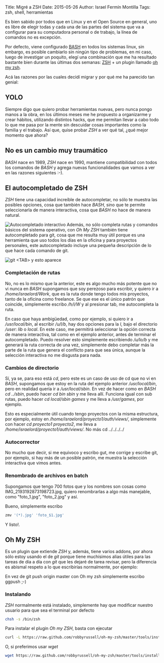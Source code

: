 Title: Migré a ZSH
Date: 2015-05-26
Author: Israel Fermín Montilla
Tags: zsh, shell, herramientas

Es bien sabido por todos que en Linux y en el Open Source en general,
uno es libre de elegir todas y cada una de las partes del sistema que va
a configurar para su computadora personal o de trabajo, la línea de
comandos no es excepción.

Por defecto, viene configurado
[BASH](http://es.wikipedia.org/wiki/Bash) en todos
los sistemas linux, sin embargo, es posible cambiarlo sin ningún tipo de
problemas, en mi caso, luego de investigar un poquito, elegí una
combinación que me ha resultado bastante bien durante las últimas dos
semanas: [ZSH](http://es.wikipedia.org/wiki/Zsh) +
un plugin llamado [oh my
zsh](https://github.com/robbyrussell/oh-my-zsh).

Acá las razones por las cuales decidí migrar y por qué me ha parecido
tan genial:

## YOLO

Siempre digo que quiero probar herramientas nuevas, pero nunca pongo
manos a la obra, en los últimos meses me he propuesto a organizarme y
crear hábitos, utilizando distintos hacks, que me permitan llevar a cabo
todo lo que me pasa por la mente sin descuidar cosas importantes como la
familia y el trabajo. Así que, quise probar *ZSH* a ver qué tal, ¿qué
mejor momento que ahora?

## No es un cambio muy traumático

*BASH* nace en 1989, *ZSH* nace en 1990, mantiene compatibilidad con
todos los comandos de *BASH* y agrega nuevas funcionalidades que vamos a
ver en las razones siguientes :-).

## El autocompletado de ZSH

*ZSH* tiene una capacidad increíble de autocompletar, no sólo te muestra
las posibles opciones, cosa que también hace *BASH*, sino que te permite
seleccionarla de manera interactiva, cosa que *BASH* no hace de manera
natural.

![Autocompletado
interactivo](https://dl.dropboxusercontent.com/u/3437671/blog/zsh/foto1.png)
Además, no sólo completa rutas y comandos básicos del sistema operativo,
con *Oh My ZSH* también tiene autocompletado para git, cosa que me
resulta muy útil porque es una herramienta que uso todos los días en la
oficina y para proyectos personales, este autocompletado incluye una
pequeña descripción de lo que hace cada comando de git.

![git &lt;TAB&gt; y esto
aparece](https://dl.dropboxusercontent.com/u/3437671/blog/zsh/foto2.png)

### Completación de rutas

No, no es lo mismo que la anterior, este es algo mucho más potente que
no vi nunca en *BASH* supongamos que soy perezoso para escribir, y
quiero ir a */home/israelord/Work*, que es la ruta donde tengo todos mis
proyectos, tanto de la oficina como freelance. Se que ese es el único
patrón que coincide, simplemente escribo */h/i/W* y al presionar tab, me
autocompleta la ruta.

En caso que haya ambigüedad, como por ejemplo, si quiero ir a
*/usr/local/bin*, al escribir */u/l/b*, hay dos opciones para la *l*,
bajo el directorio */user*: *lib* o *local*. En este caso, me permitirá
seleccionar la opción correcta de manera interactiva, tal como en el
ejemplo anterior, antes de terminar el autocompletado. Puedo resolver
esto simplemente escribiendo */u/lo/b* y me generará la ruta correcta de
una vez, simplemente debo completar más la parte de la ruta que genera
el conflicto para que sea única, aunque la selección interactiva no me
disgusta para nada.

### Cambios de directorio

Sí, ya se, para eso está *cd*, pero este es un caso de uso de cd que no
vi en *BASH*, supongamos que estoy en la ruta del ejemplo anterior
*/usr/local/bin*, pero en realidad quería ir a */usr/local/sbin*. En vez
de hacer como en *BASH* *cd ../sbin*, puedo hacer *cd bin sbin* y me
lleva allí. Funciona igual con sub rutas, puedo hacer *cd local/sbin
games* y me lleva a */usr/games*, por ejemplo.

Esto es especialmente útil cuando tengo proyectos con la misma
estructura, por ejemplo, estoy en
*/home/israelord/proyecto1/auth/views/*, simplemente con hacer *cd
proyecto1 proyecto2*, me lleva a
*/home/israelord/proyecto1/auth/views/*. No más cd ../../../../

### Autocorrector

No mucho que decir, si me equivoco y escribo gut, me corrige y escribe
git, por ejemplo, si hay más de un posible patrón, me muestra la
selección interactiva que vimos antes.

### Renombrado de archivos en batch

Supongamos que tengo 700 fotos que y los nombres son cosas como
IMG\_2193192873198723.jpg, quiero renombrarlas a algo más manejable,
como "foto\_1.jpg", "foto\_2.jpg" y así.

Bueno, simplemente escribo

```bash
zmv '(*).jpg' 'foto_$1.jpg'
```

Y listo!.

## Oh My ZSH

Es un plugin que extiende *ZSH* y, además, tiene varios addons, por
ahora sólo estoy usando el de *git* porque tiene muchísimos alias útiles
para las tareas de día a día con *git* que les dejaré de tarea revisar,
pero la diferencia es abismal respeto a lo que escribirías normalmente,
por ejemplo:

En vez de git push origin master con Oh my zsh simplemente escribo
ggpush ;-)

### Instalando

*ZSH* normalmente está instalado, simplemente hay que modificar nuestro
usuario para que sea el terminal por defecto

```bash
chsh -s /bin/zsh
```

Para instalar el plugin *Oh my ZSH*, basta con ejecutar

```bash
curl -L https://raw.github.com/robbyrussell/oh-my-zsh/master/tools/install.sh | sh
```

O, si preferimos usar *wget*

```bash
wget https://raw.github.com/robbyrussell/oh-my-zsh/master/tools/install.sh -O - | sh
```

